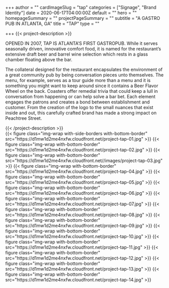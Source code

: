 +++
author = ""
cardImageSlug = "tap"
categories = ["Signage", "Brand Identity"]
date = 2020-06-17T04:00:00Z
default = ""
hero = ""
homepageSummary = ""
projectPageSummary = ""
subtitle = "A GASTRO PUB IN ATLANTA, GA"
title = "TAP"
type = ""

+++
{{< project-description >}}
<p>OPENED IN 2007, TAP IS ATLANTA’S FIRST GASTROPUB. While it serves seasonally driven, innovative comfort food, it is named for the restaurant’s extensive draft beer and barrel wine selection which rests in a glass chamber floating above the bar.</p>
<p>The collateral designed for the restaurant encapsulates the environment of a great community pub by being conversation pieces unto themselves. The menu, for example, serves as a tour guide more than a menu and it is something you might want to keep around since it contains a Beer Flavor Wheel on the back. Coasters offer remedial trivia that could keep a lull in conversation from happening or can help solve a bar bet. Each element engages the patrons and creates a bond between establishment and customer. From the creation of the logo to the small nuances that exist inside and out, this carefully crafted brand has made a strong impact on Peachtree Street.</p>
{{< /project-description >}}

<div class="project-item">
{{< figure class="img-wrap with-side-borders with-bottom-border" src="https://d1mw1d2me4nxfw.cloudfront.net/project-tap-01.jpg" >}}
{{< figure class="img-wrap with-bottom-border" src="https://d1mw1d2me4nxfw.cloudfront.net/project-tap-02.jpg" >}}
{{< figure class="img-wrap with-bottom-border" src="https://d1mw1d2me4nxfw.cloudfront.net//images/project-tap-03.jpg" >}}
{{< figure class="img-wrap with-bottom-border" src="https://d1mw1d2me4nxfw.cloudfront.net/project-tap-04.jpg" >}}
{{< figure class="img-wrap with-bottom-border" src="https://d1mw1d2me4nxfw.cloudfront.net/project-tap-05.jpg" >}}
{{< figure class="img-wrap with-bottom-border" src="https://d1mw1d2me4nxfw.cloudfront.net/project-tap-06.jpg" >}}
{{< figure class="img-wrap with-bottom-border" src="https://d1mw1d2me4nxfw.cloudfront.net/project-tap-07.jpg" >}}
{{< figure class="img-wrap with-bottom-border" src="https://d1mw1d2me4nxfw.cloudfront.net/project-tap-08.jpg" >}}
{{< figure class="img-wrap with-bottom-border" src="https://d1mw1d2me4nxfw.cloudfront.net/project-tap-09.jpg" >}}
{{< figure class="img-wrap with-bottom-border" src="https://d1mw1d2me4nxfw.cloudfront.net/project-tap-10.jpg" >}}
{{< figure class="img-wrap with-bottom-border" src="https://d1mw1d2me4nxfw.cloudfront.net/project-tap-11.jpg" >}}
{{< figure class="img-wrap with-bottom-border" src="https://d1mw1d2me4nxfw.cloudfront.net/project-tap-12.jpg" >}}
{{< figure class="img-wrap with-bottom-border" src="https://d1mw1d2me4nxfw.cloudfront.net/project-tap-13.jpg" >}}
{{< figure class="img-wrap with-bottom-border" src="https://d1mw1d2me4nxfw.cloudfront.net/project-tap-14.jpg" >}}
</div>